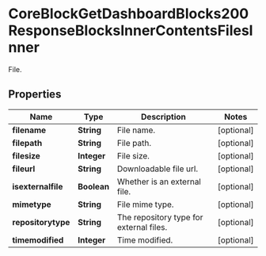 

# CoreBlockGetDashboardBlocks200ResponseBlocksInnerContentsFilesInner

File.

## Properties

| Name | Type | Description | Notes |
|------------ | ------------- | ------------- | -------------|
|**filename** | **String** | File name. |  [optional] |
|**filepath** | **String** | File path. |  [optional] |
|**filesize** | **Integer** | File size. |  [optional] |
|**fileurl** | **String** | Downloadable file url. |  [optional] |
|**isexternalfile** | **Boolean** | Whether is an external file. |  [optional] |
|**mimetype** | **String** | File mime type. |  [optional] |
|**repositorytype** | **String** | The repository type for external files. |  [optional] |
|**timemodified** | **Integer** | Time modified. |  [optional] |



